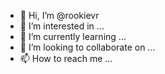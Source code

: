 - 👋 Hi, I’m @rookievr
- 👀 I’m interested in ...
- 🌱 I’m currently learning ...
- 💞️ I’m looking to collaborate on ...
- 📫 How to reach me ...

<!---
rookievr/rookievr is a ✨ special ✨ repository because its `README.md` (this file) appears on your GitHub profile.
You can click the Preview link to take a look at your changes.
--->
